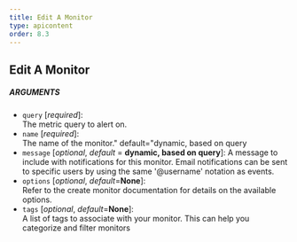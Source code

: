 ```yaml
---
title: Edit A Monitor
type: apicontent
order: 8.3
---
```


## Edit A Monitor
##### ARGUMENTS
* `query` [*required*]:  
    The metric query to alert on.
* `name` [*required*]:  
    The name of the monitor." default="dynamic, based on query
* `message` [*optional*, *default* = **dynamic, based on query**]:
    A message to include with notifications for this monitor. Email notifications can be sent to specific users by using the same '@username' notation as events.
* `options` [*optional*, *default*=**None**]:  
    Refer to the create monitor documentation for details on the available options.
* `tags` [*optional*, *default*=**None**]:  
    A list of tags to associate with your monitor. This can help you categorize and filter monitors